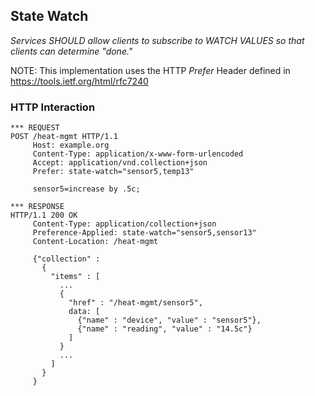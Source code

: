 ## State Watch

_Services SHOULD allow clients to subscribe to WATCH VALUES so that clients can determine "done."_

NOTE: This implementation uses the HTTP *Prefer* Header defined in https://tools.ietf.org/html/rfc7240

### HTTP Interaction
```
*** REQUEST
POST /heat-mgmt HTTP/1.1
     Host: example.org
     Content-Type: application/x-www-form-urlencoded
     Accept: application/vnd.collection+json
     Prefer: state-watch="sensor5,temp13"

     sensor5=increase by .5c;
     
*** RESPONSE
HTTP/1.1 200 OK
     Content-Type: application/collection+json
     Preference-Applied: state-watch="sensor5,sensor13"
     Content-Location: /heat-mgmt
     
     {"collection" : 
       {
         "items" : [
           ...
           {
             "href" : "/heat-mgmt/sensor5",
             data: [
               {"name" : "device", "value" : "sensor5"},
               {"name" : "reading", "value" : "14.5c"}
             ]
           }
           ...
         ]
       }
     }

```
